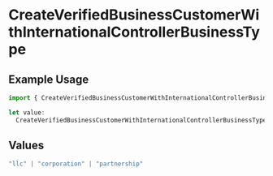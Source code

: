 # CreateVerifiedBusinessCustomerWithInternationalControllerBusinessType

## Example Usage

```typescript
import { CreateVerifiedBusinessCustomerWithInternationalControllerBusinessType } from "dwolla/models";

let value:
  CreateVerifiedBusinessCustomerWithInternationalControllerBusinessType = "llc";
```

## Values

```typescript
"llc" | "corporation" | "partnership"
```